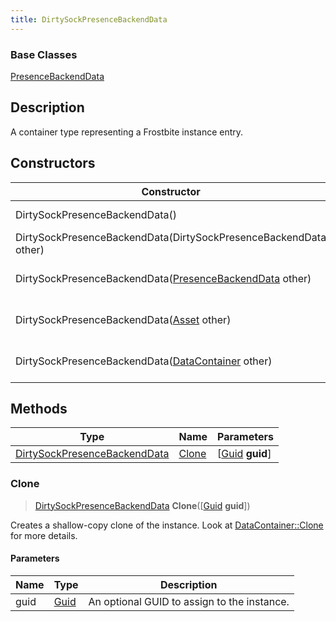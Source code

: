 ```yaml
---
title: DirtySockPresenceBackendData
---
```

### Base Classes

[PresenceBackendData](/vext/ref/fb/presencebackenddata/)

## Description

A container type representing a Frostbite instance entry.

## Constructors

| Constructor                                                                             | Description                                                                                                                                     |
| --------------------------------------------------------------------------------------- | ----------------------------------------------------------------------------------------------------------------------------------------------- |
| DirtySockPresenceBackendData()                                                          | Create a new instance of this container type.                                                                                                   |
| DirtySockPresenceBackendData(DirtySockPresenceBackendData other)                        | Create a reference copy of an instance of the same type.                                                                                        |
| DirtySockPresenceBackendData([PresenceBackendData](/vext/ref/fb/presencebackenddata/) other)          | Upcast an instance of type [PresenceBackendData](/vext/ref/fb/presencebackenddata/) to [DirtySockPresenceBackendData](/vext/ref/fb/dirtysockpresencebackenddata/).          |
| DirtySockPresenceBackendData([Asset](/vext/ref/fb/asset/) other)                                      | Upcast an instance of type [Asset](/vext/ref/fb/asset/) to [DirtySockPresenceBackendData](/vext/ref/fb/dirtysockpresencebackenddata/).                                      |
| DirtySockPresenceBackendData([DataContainer](/vext/ref/shared/class/datacontainer) other) | Upcast an instance of type [DataContainer](/vext/ref/shared/class/datacontainer) to [DirtySockPresenceBackendData](/vext/ref/fb/dirtysockpresencebackenddata/). |

## Methods

| Type                                                         | Name            | Parameters                                     |
| ------------------------------------------------------------ | --------------- | ---------------------------------------------- |
| [DirtySockPresenceBackendData](/vext/ref/fb/dirtysockpresencebackenddata/) | [Clone](#clone) | \[[Guid](/vext/ref/shared/class/guid) **guid**\] |

### Clone

> [DirtySockPresenceBackendData](/vext/ref/fb/dirtysockpresencebackenddata/) **Clone**(\[[Guid](/vext/ref/shared/class/guid) **guid**\])

Creates a shallow-copy clone of the instance. Look at [DataContainer::Clone](/vext/ref/shared/class/datacontainer#clone) for more details.

#### Parameters

| Name | Type         | Description                                 |
| ---- | ------------ | ------------------------------------------- |
| guid | [Guid](/vext/ref/shared/class/guid/) | An optional GUID to assign to the instance. |
